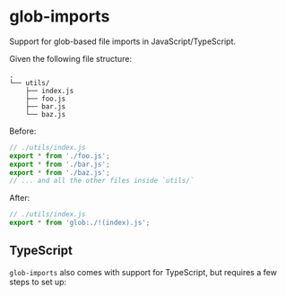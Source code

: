 # glob-imports

Support for glob-based file imports in JavaScript/TypeScript.

Given the following file structure:

```text
.
└── utils/
    ├── index.js
    ├── foo.js
    ├── bar.js
    └── baz.js
```

Before:

```typescript
// ./utils/index.js
export * from './foo.js';
export * from './bar.js';
export * from './baz.js';
// ... and all the other files inside `utils/`
```

After:

```javascript
// ./utils/index.js
export * from 'glob:./!(index).js';
```

## TypeScript

`glob-imports` also comes with support for TypeScript, but requires a few steps to set up:

<!-- TODO -->
